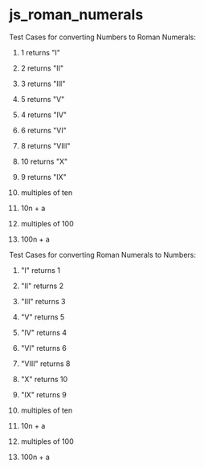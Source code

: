 # js_roman_numerals

Test Cases for converting Numbers to Roman Numerals:

1. 1 returns "I"
2. 2 returns "II"
3. 3 returns "III"
4. 5 returns "V"
5. 4 returns "IV"

6. 6 returns "VI"
7. 8 returns "VIII"

8. 10 returns "X"
9. 9 returns "IX"

10. multiples of ten

11. 10n + a

12. multiples of 100

13. 100n + a

Test Cases for converting Roman Numerals to Numbers:

1. "I" returns 1
2. "II" returns 2
3. "III" returns 3
4. "V" returns 5
5. "IV" returns 4
6. "VI" returns 6
7. "VIII" returns 8

8. "X" returns 10
9. "IX" returns 9
10. multiples of ten

11. 10n + a

12. multiples of 100

13. 100n + a